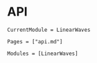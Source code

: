 # API

```@meta
CurrentModule = LinearWaves
```

```@index
Pages = ["api.md"]
```

```@autodocs
Modules = [LinearWaves]
```
